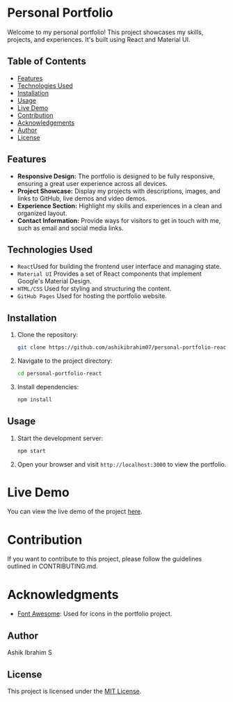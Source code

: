 # Personal Portfolio

Welcome to my personal portfolio! This project showcases my skills, projects, and experiences. It's built using React and Material UI.

## Table of Contents

- [Features](#features)
- [Technologies Used](#technologies-used)
- [Installation](#installation)
- [Usage](#usage)
- [Live Demo](#live-demo)
- [Contribution](#contribution)
- [Acknowledgements](#acknowledgements)
- [Author](#author)
- [License](#license)

  
## Features

- **Responsive Design:** The portfolio is designed to be fully responsive, ensuring a great user experience across all devices.
- **Project Showcase:** Display my projects with descriptions, images, and links to GitHub, live demos and video demos.
- **Experience Section:** Highlight my skills and experiences in a clean and organized layout.
- **Contact Information:** Provide ways for visitors to get in touch with me, such as email and social media links.

## Technologies Used

- `React`Used for building the frontend user interface and managing state.
- `Material UI` Provides a set of React components that implement Google's Material Design.
- `HTML/CSS` Used for styling and structuring the content.
- `GitHub Pages` Used for hosting the portfolio website.

## Installation

1. Clone the repository:

   ```bash
   git clone https://github.com/ashikibrahim07/personal-portfolio-react.git
   ```

2. Navigate to the project directory:

   ```bash
   cd personal-portfolio-react
   ```

3. Install dependencies:

   ```bash
   npm install
   ```

## Usage

1. Start the development server:

   ```bash
   npm start
   ```

2. Open your browser and visit `http://localhost:3000` to view the portfolio.

# Live Demo

You can view the live demo of the project [here](https://ashikibrahim07.github.io/personal-portfolio-react/).


# Contribution
If you want to contribute to this project, please follow the guidelines outlined in CONTRIBUTING.md.

# Acknowledgments
- [Font Awesome](https://fontawesome.com/): Used for icons in the portfolio project.

## Author

Ashik Ibrahim S

## License

This project is licensed under the [MIT License](LICENSE).
